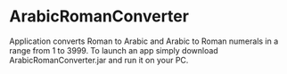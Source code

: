 # ArabicRomanConverter
Application converts Roman to Arabic and Arabic to Roman numerals in a range from 1 to 3999.
To launch an app simply download ArabicRomanConverter.jar and run it on your PC.
